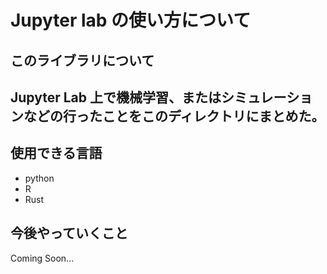# Jupyter lab の使い方について

## このライブラリについて
Jupyter Lab 上で機械学習、またはシミュレーションなどの行ったことをこのディレクトリにまとめた。
- 

## 使用できる言語
- python
- R 
- Rust 

## 今後やっていくこと
Coming Soon... 

